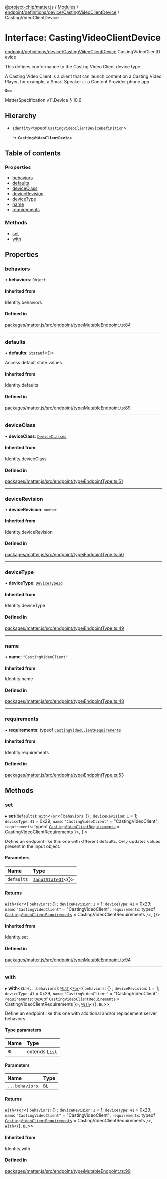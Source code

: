 [@project-chip/matter.js](../README.md) / [Modules](../modules.md) / [endpoint/definitions/device/CastingVideoClientDevice](../modules/endpoint_definitions_device_CastingVideoClientDevice.md) / CastingVideoClientDevice

# Interface: CastingVideoClientDevice

[endpoint/definitions/device/CastingVideoClientDevice](../modules/endpoint_definitions_device_CastingVideoClientDevice.md).CastingVideoClientDevice

This defines conformance to the Casting Video Client device type.

A Casting Video Client is a client that can launch content on a Casting Video Player, for example, a Smart Speaker
or a Content Provider phone app.

**`See`**

MatterSpecification.v11.Device § 10.6

## Hierarchy

- [`Identity`](../modules/util_export.md#identity)\<typeof [`CastingVideoClientDeviceDefinition`](../modules/endpoint_definitions_device_CastingVideoClientDevice.md#castingvideoclientdevicedefinition)\>

  ↳ **`CastingVideoClientDevice`**

## Table of contents

### Properties

- [behaviors](endpoint_definitions_device_CastingVideoClientDevice.CastingVideoClientDevice.md#behaviors)
- [defaults](endpoint_definitions_device_CastingVideoClientDevice.CastingVideoClientDevice.md#defaults)
- [deviceClass](endpoint_definitions_device_CastingVideoClientDevice.CastingVideoClientDevice.md#deviceclass)
- [deviceRevision](endpoint_definitions_device_CastingVideoClientDevice.CastingVideoClientDevice.md#devicerevision)
- [deviceType](endpoint_definitions_device_CastingVideoClientDevice.CastingVideoClientDevice.md#devicetype)
- [name](endpoint_definitions_device_CastingVideoClientDevice.CastingVideoClientDevice.md#name)
- [requirements](endpoint_definitions_device_CastingVideoClientDevice.CastingVideoClientDevice.md#requirements)

### Methods

- [set](endpoint_definitions_device_CastingVideoClientDevice.CastingVideoClientDevice.md#set)
- [with](endpoint_definitions_device_CastingVideoClientDevice.CastingVideoClientDevice.md#with)

## Properties

### behaviors

• **behaviors**: `Object`

#### Inherited from

Identity.behaviors

#### Defined in

[packages/matter.js/src/endpoint/type/MutableEndpoint.ts:84](https://github.com/project-chip/matter.js/blob/558e12c94a201592c28c7bc0743705360b3e5ca6/packages/matter.js/src/endpoint/type/MutableEndpoint.ts#L84)

___

### defaults

• **defaults**: [`StateOf`](../modules/behavior_cluster_export._internal_.SupportedBehaviors.md#stateof)\<{}\>

Access default state values.

#### Inherited from

Identity.defaults

#### Defined in

[packages/matter.js/src/endpoint/type/MutableEndpoint.ts:89](https://github.com/project-chip/matter.js/blob/558e12c94a201592c28c7bc0743705360b3e5ca6/packages/matter.js/src/endpoint/type/MutableEndpoint.ts#L89)

___

### deviceClass

• **deviceClass**: [`DeviceClasses`](../enums/device_export.DeviceClasses.md)

#### Inherited from

Identity.deviceClass

#### Defined in

[packages/matter.js/src/endpoint/type/EndpointType.ts:51](https://github.com/project-chip/matter.js/blob/558e12c94a201592c28c7bc0743705360b3e5ca6/packages/matter.js/src/endpoint/type/EndpointType.ts#L51)

___

### deviceRevision

• **deviceRevision**: `number`

#### Inherited from

Identity.deviceRevision

#### Defined in

[packages/matter.js/src/endpoint/type/EndpointType.ts:50](https://github.com/project-chip/matter.js/blob/558e12c94a201592c28c7bc0743705360b3e5ca6/packages/matter.js/src/endpoint/type/EndpointType.ts#L50)

___

### deviceType

• **deviceType**: [`DeviceTypeId`](../modules/datatype_export.md#devicetypeid)

#### Inherited from

Identity.deviceType

#### Defined in

[packages/matter.js/src/endpoint/type/EndpointType.ts:49](https://github.com/project-chip/matter.js/blob/558e12c94a201592c28c7bc0743705360b3e5ca6/packages/matter.js/src/endpoint/type/EndpointType.ts#L49)

___

### name

• **name**: ``"CastingVideoClient"``

#### Inherited from

Identity.name

#### Defined in

[packages/matter.js/src/endpoint/type/EndpointType.ts:48](https://github.com/project-chip/matter.js/blob/558e12c94a201592c28c7bc0743705360b3e5ca6/packages/matter.js/src/endpoint/type/EndpointType.ts#L48)

___

### requirements

• **requirements**: typeof [`CastingVideoClientRequirements`](../modules/endpoint_definitions_device_CastingVideoClientDevice.CastingVideoClientRequirements.md)

#### Inherited from

Identity.requirements

#### Defined in

[packages/matter.js/src/endpoint/type/EndpointType.ts:53](https://github.com/project-chip/matter.js/blob/558e12c94a201592c28c7bc0743705360b3e5ca6/packages/matter.js/src/endpoint/type/EndpointType.ts#L53)

## Methods

### set

▸ **set**(`defaults`): [`With`](../modules/node_export._internal_.md#with)\<[`For`](../modules/behavior_cluster_export._internal_.EndpointType.md#for)\<\{ `behaviors`: {} ; `deviceRevision`: ``1`` = 1; `deviceType`: ``41`` = 0x29; `name`: ``"CastingVideoClient"`` = "CastingVideoClient"; `requirements`: typeof [`CastingVideoClientRequirements`](../modules/endpoint_definitions_device_CastingVideoClientDevice.CastingVideoClientRequirements.md) = CastingVideoClientRequirements }\>, {}\>

Define an endpoint like this one with different defaults.  Only updates values present in the input object.

#### Parameters

| Name | Type |
| :------ | :------ |
| `defaults` | [`InputStateOf`](../modules/behavior_cluster_export._internal_.SupportedBehaviors.md#inputstateof)\<{}\> |

#### Returns

[`With`](../modules/node_export._internal_.md#with)\<[`For`](../modules/behavior_cluster_export._internal_.EndpointType.md#for)\<\{ `behaviors`: {} ; `deviceRevision`: ``1`` = 1; `deviceType`: ``41`` = 0x29; `name`: ``"CastingVideoClient"`` = "CastingVideoClient"; `requirements`: typeof [`CastingVideoClientRequirements`](../modules/endpoint_definitions_device_CastingVideoClientDevice.CastingVideoClientRequirements.md) = CastingVideoClientRequirements }\>, {}\>

#### Inherited from

Identity.set

#### Defined in

[packages/matter.js/src/endpoint/type/MutableEndpoint.ts:94](https://github.com/project-chip/matter.js/blob/558e12c94a201592c28c7bc0743705360b3e5ca6/packages/matter.js/src/endpoint/type/MutableEndpoint.ts#L94)

___

### with

▸ **with**\<`BL`\>(`...behaviors`): [`With`](../modules/node_export._internal_.md#with)\<[`For`](../modules/behavior_cluster_export._internal_.EndpointType.md#for)\<\{ `behaviors`: {} ; `deviceRevision`: ``1`` = 1; `deviceType`: ``41`` = 0x29; `name`: ``"CastingVideoClient"`` = "CastingVideoClient"; `requirements`: typeof [`CastingVideoClientRequirements`](../modules/endpoint_definitions_device_CastingVideoClientDevice.CastingVideoClientRequirements.md) = CastingVideoClientRequirements }\>, [`With`](../modules/behavior_cluster_export._internal_.SupportedBehaviors.md#with)\<{}, `BL`\>\>

Define an endpoint like this one with additional and/or replacement server behaviors.

#### Type parameters

| Name | Type |
| :------ | :------ |
| `BL` | extends [`List`](../modules/behavior_cluster_export._internal_.SupportedBehaviors.md#list) |

#### Parameters

| Name | Type |
| :------ | :------ |
| `...behaviors` | `BL` |

#### Returns

[`With`](../modules/node_export._internal_.md#with)\<[`For`](../modules/behavior_cluster_export._internal_.EndpointType.md#for)\<\{ `behaviors`: {} ; `deviceRevision`: ``1`` = 1; `deviceType`: ``41`` = 0x29; `name`: ``"CastingVideoClient"`` = "CastingVideoClient"; `requirements`: typeof [`CastingVideoClientRequirements`](../modules/endpoint_definitions_device_CastingVideoClientDevice.CastingVideoClientRequirements.md) = CastingVideoClientRequirements }\>, [`With`](../modules/behavior_cluster_export._internal_.SupportedBehaviors.md#with)\<{}, `BL`\>\>

#### Inherited from

Identity.with

#### Defined in

[packages/matter.js/src/endpoint/type/MutableEndpoint.ts:99](https://github.com/project-chip/matter.js/blob/558e12c94a201592c28c7bc0743705360b3e5ca6/packages/matter.js/src/endpoint/type/MutableEndpoint.ts#L99)
